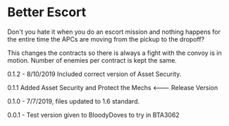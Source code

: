 # Better Escort

Don't you hate it when you do an escort mission and nothing happens for the entire time the APCs are moving from the pickup to the dropoff? 

This changes the contracts so there is always a fight with the convoy is in motion. Number of enemies per contract is kept the same.

0.1.2 - 8/10/2019 Included correct version of Asset Security.

0.1.1 Added Asset Security and Protect the Mechs <--- Release Version

0.1.0 - 7/7/2019, files updated to 1.6 standard.

0.0.1 - Test version given to BloodyDoves to try in BTA3062